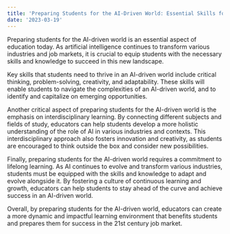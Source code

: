 ```yaml
---
title: 'Preparing Students for the AI-Driven World: Essential Skills for Success'
date: '2023-03-19'
---
```


Preparing students for the AI-driven world is an essential aspect of education today. As artificial intelligence continues to transform various industries and job markets, it is crucial to equip students with the necessary skills and knowledge to succeed in this new landscape.

Key skills that students need to thrive in an AI-driven world include critical thinking, problem-solving, creativity, and adaptability. These skills will enable students to navigate the complexities of an AI-driven world, and to identify and capitalize on emerging opportunities.

Another critical aspect of preparing students for the AI-driven world is the emphasis on interdisciplinary learning. By connecting different subjects and fields of study, educators can help students develop a more holistic understanding of the role of AI in various industries and contexts. This interdisciplinary approach also fosters innovation and creativity, as students are encouraged to think outside the box and consider new possibilities.

Finally, preparing students for the AI-driven world requires a commitment to lifelong learning. As AI continues to evolve and transform various industries, students must be equipped with the skills and knowledge to adapt and evolve alongside it. By fostering a culture of continuous learning and growth, educators can help students to stay ahead of the curve and achieve success in an AI-driven world.

Overall, by preparing students for the AI-driven world, educators can create a more dynamic and impactful learning environment that benefits students and prepares them for success in the 21st century job market.